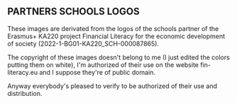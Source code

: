 ## PARTNERS SCHOOLS LOGOS ##

These images are derivated from the logos of the schools partner of the Erasmus+ KA220 project Financial Literacy for the economic development of society (2022-1-BG01-KA220_SCH-000087865).

The copyright of these images doesn't belong to me (I just edited the colors putting them on white), I'm authorized of their use on the website fin-literacy.eu and I suppose they're of public domain.

Anyway everybody's pleased to verify to be authorized of their use and distribution.
